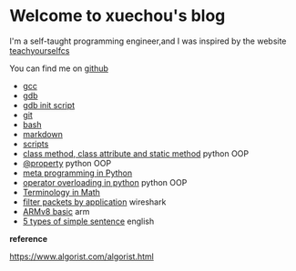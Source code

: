 # Welcome to xuechou's blog

I'm a self-taught programming engineer,and I was inspired by the website [teachyourselfcs](https://teachyourselfcs.com/)

You can find me on [github](https://github.com/xuechou)

- [gcc](./gcc/index.md)
- [gdb](./gdb.md)
- [gdb init script](./gdb.init.script.md)
- [git](./git.md)
- [bash](./bash.md)
- [markdown](./markdown-cheat-sheet.md)
- [scripts](./script/index.md)
- [class method, class attribute and static method](./script/specialMethodsInPython.md) python OOP
- [@property](./script/propertyPython.md) python OOP
- [meta programming in Python](./doc/metaProgramming.md)
- [operator overloading in python](./script/DunderMethods.md) python OOP
- [Terminology in Math](./TermInMath.md)
- [filter packets by application](./wireshark.filter.md) wireshark
- [ARMv8 basic](./armv8_basic.md) arm
- [5 types of simple sentence](./simpleSentence.md) english

**reference**

https://www.algorist.com/algorist.html

